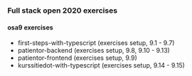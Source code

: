 ### Full stack open 2020 exercises

#### osa9 exercises

* first-steps-with-typescript    (exercises setup, 9.1 - 9.7)
* patientor-backend    (exercises setup, 9.8, 9.10 - 9.13)
* patientor-frontend    (exercises setup, 9.9)
* kurssitiedot-with-typescript    (exercises setup, 9.14 - 9.15)